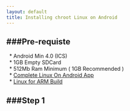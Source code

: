 ```yaml
---
layout: default
title: Installing chroot Linux on Android
---
```


###Pre-requiste
---
&nbsp;&nbsp;* Android Min 4.0 (ICS)  
&nbsp;&nbsp;* 1GB Empty SDCard  
&nbsp;&nbsp;* 512Mb Ram Minimum ( 1GB Recommended )  
&nbsp;&nbsp;* [Complete Linux On Android App](https://play.google.com/store/apps/details?id=com.zpwebsites.linuxonandroid&hl=en)  
&nbsp;&nbsp;* [Linux for ARM Build](http://sourceforge.net/projects/linuxonandroid/files/?source=navbar)  
  
  
###Step 1
-----
